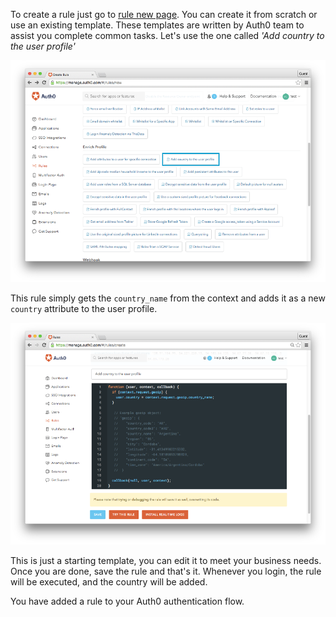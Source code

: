 To create a rule just go to [rule new page](${uiURL}/#/rules/new). You can create it from scratch or use an existing template. These templates are written by Auth0 team to assist you complete common tasks. 
Let's use the one called *'Add country to the user profile'*

![Empty rule](/media/articles/rules/rule-choose-add-country-template.png)


This rule simply gets the `country_name` from the context and adds it as a new `country` attribute to the user profile.


![Add country rule](/media/articles/rules/rule-create-add-country-country.png)

This is just a starting template, you can edit it to meet your business needs. Once you are done, save the rule and that's it. Whenever you login, the rule will be executed, and the country will be added. 

You have added a rule to your Auth0 authentication flow.
